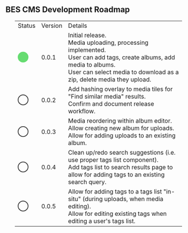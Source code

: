 ## BES CMS Development Roadmap

<table style="width: 90%; margin-left: auto; margin-right: auto;">
    <tr>
        <td>Status</td>
        <td>Version</td>
        <td>Details</td>
    </tr>
    <tr>
        <td>
            <div style="width: 25px; height: 25px; background-color: #66DC71; border-radius: 25px; border: 2px solid #66DC71; "></div>
        </td>
        <td>0.0.1</td>
        <td>
            Initial release.
            <br/>Media uploading, processing implemented.
            <br/>User can add tags, create albums, add media to albums.
            <br/>User can select media to download as a zip, delete media they upload.
        </td>
    </tr>
    <tr>
        <td>
            <div style="width: 25px; height: 25px; background-color: transparent; border-radius: 25px; border: 2px solid #333; "></div>
        </td>
        <td>0.0.2</td>
        <td>
            Add hashing overlay to media tiles for "Find similar media" results.  
            <br/>Confirm and document release workflow.
        </td>
    </tr>
    <tr>
        <td>
            <div style="width: 25px; height: 25px; background-color: transparent; border-radius: 25px; border: 2px solid #333; "></div>
        </td>
        <td>0.0.3</td>
        <td>
            Media reordering within album editor.  
            <br/>Allow creating new album for uploads.
            <br/>Allow for adding uploads to an existing album.
        </td>
    </tr>
    <tr>
        <td>
            <div style="width: 25px; height: 25px; background-color: transparent; border-radius: 25px; border: 2px solid #333; "></div>
        </td>
        <td>0.0.4</td>
        <td>
            Clean up/redo search suggestions (i.e. use proper tags list component).  
            <br/>Add tags list to search results page to allow for adding tags to an existing search query.
        </td>
    </tr>
    <tr>
        <td>
            <div style="width: 25px; height: 25px; background-color: transparent; border-radius: 25px; border: 2px solid #333; "></div>
        </td>
        <td>0.0.5</td>
        <td>
            Allow for adding tags to a tags list "in-situ" (during uploads, when media editing).  
            <br/>Allow for editing existing tags when editing a user's tags list.
        </td>
    </tr>    
</table>

